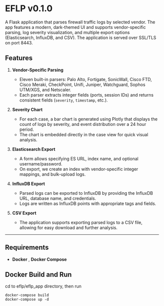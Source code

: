 # EFLP v0.1.0

A Flask application that parses firewall traffic logs by selected vendor. The app features a modern, dark-themed UI and supports vendor-specific parsing, log severity visualization, and multiple export options (Elasticsearch, InfluxDB, and CSV). The application is served over SSL/TLS on port 8443.

## Features

1. **Vendor-Specific Parsing**  
   - Eleven built-in parsers: Palo Alto, Fortigate, SonicWall, Cisco FTD, Cisco Meraki, CheckPoint, Unifi, Juniper, Watchguard, Sophos UTM/XGS, and Netscaler.  
   - Each parser extracts integer fields (ports, session IDs) and returns consistent fields (`severity`, `timestamp`, etc.).

2. **Severity Chart**  
   - For each case, a bar chart is generated using Plotly that displays the count of logs by severity, and event distribution over a 24 hour period.
   - The chart is embedded directly in the case view for quick visual analysis.

3. **Elasticsearch Export**  
   - A form allows specifying ES URL, index name, and optional username/password.  
   - On export, we create an index with vendor-specific integer mappings, and bulk-upload logs.

4. **InfluxDB Export**
   - Parsed logs can be exported to InfluxDB by providing the InfluxDB URL, database name, and credentials.
   - Logs are written as InfluxDB points with appropriate tags and fields.

5. **CSV Export**
   - The application supports exporting parsed logs to a CSV file, allowing for easy download and further analysis.
---

## Requirements

- **Docker** , **Docker Compose**  

## Docker Build and Run

cd to eflp/eflp_app directory, then run 
```
docker-compose build
docker-compose up -d

